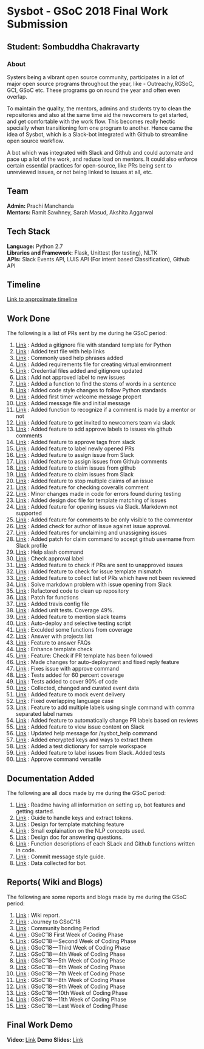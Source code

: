 # Sysbot - GSoC 2018 Final Work Submission

## Student: Sombuddha Chakravarty

### About

Systers being a vibrant open source community, participates in a lot of major 
open source programs throughout the year, like - Outreachy,RGSoC, GCI, GSoC etc.
These programs go on round the year and often even overlap. 

To maintain the quality, the mentors, admins and students try to clean the repositories and 
also at the same time aid the newcomers to get started, and get comfortable with the work flow. 
This becomes really hectic specially when transitioning fom one program to another.
Hence came the idea of Sysbot, which is a Slack-bot integrated with Github to streamline open source workflow.

A bot which was integrated with Slack and Github and could automate and pace up a lot of the work, and reduce load on mentors. 
It could also enforce certain essential practices for open-source, like PRs being sent to unreviewed issues,
or not being linked to issues at all, etc.


Team
------------------

**Admin:** Prachi Manchanda  
**Mentors:** Ramit Sawhney, Sarah Masud, Akshita Aggarwal


Tech Stack
------------------

**Language:** Python 2.7  
**Libraries and Framework:** Flask, Unittest (for testing), NLTK  
**APIs:** Slack Events API, LUIS API (For intent based Classification), Github API  


Timeline
------------------

[Link to approximate timeline](https://docs.google.com/document/d/1b8Ie_KsAVxJPzYq8KWrx9S6NiTEjQcq2YfXzsXyyvCw/edit?usp=sharing)


Work Done
------------------

The following is a list of PRs sent by me during he GSoC period:  

1. [Link](https://github.com/systers/sysbot/pull/4) : Added a gitignore file with standard template for Python
2. [Link](https://github.com/systers/sysbot/pull/5) : Added text file with help links
3. [Link](https://github.com/systers/sysbot/pull/10) : Commonly used help phrases added
4. [Link](https://github.com/systers/sysbot/pull/13) : Added requirements file for creating virtual environment
5. [Link](https://github.com/systers/sysbot/pull/14) : Credential files added and gitignore updated
6. [Link](https://github.com/systers/sysbot/pull/16) : Add not approved label to new issues
7. [Link](https://github.com/systers/sysbot/pull/19) : Added a function to find the stems of words in a sentence
8. [Link](https://github.com/systers/sysbot/pull/22) : Added code style changes to follow Python standards
9. [Link](https://github.com/systers/sysbot/pull/29) : Added first timer welcome message propert
10. [Link](https://github.com/systers/sysbot/pull/30) : Added message file and initial message
11. [Link](https://github.com/systers/sysbot/pull/31) : Added function to recognize if a comment is made by a mentor or not
12. [Link](https://github.com/systers/sysbot/pull/32) : Added feature to get invited to newcomers team via slack
13. [Link](https://github.com/systers/sysbot/pull/34) : Added feature to add approve labels to issues via github comments
14. [Link](https://github.com/systers/sysbot/pull/35) : Added feature to approve tags from slack
15. [Link](https://github.com/systers/sysbot/pull/36) : Added feature to label newly opened PRs
16. [Link](https://github.com/systers/sysbot/pull/37) : Added feature to assign issue from Slack 
17. [Link](https://github.com/systers/sysbot/pull/39) : Added feature to assign issues from Github comments
18. [Link](https://github.com/systers/sysbot/pull/43) : Added feature to claim issues from github
19. [Link](https://github.com/systers/sysbot/pull/44) : Added feature to claim issues from Slack
20. [Link](https://github.com/systers/sysbot/pull/50) : Added feature to stop multiple claims of an issue
21. [Link](https://github.com/systers/sysbot/pull/51) : Added feature for checking coveralls comment
22. [Link](https://github.com/systers/sysbot/pull/53) : Minor changes made in code for errors found during testing
23. [Link](https://github.com/systers/sysbot/pull/55) : Added design doc file for template matching of issues
24. [Link](https://github.com/systers/sysbot/pull/56) : Added feature for opening issues via Slack. Markdown not supported
25. [Link](https://github.com/systers/sysbot/pull/60) : Added feature for comments to be only visible to the commentor
26. [Link](https://github.com/systers/sysbot/pull/64) : Added check for author of issue against issue approval.
27. [Link](https://github.com/systers/sysbot/pull/65) : Added features for unclaiming and unassigning issues
28. [Link](https://github.com/systers/sysbot/pull/67) : Added patch for claim command to accept github username from Slack profile
29. [Link](https://github.com/systers/sysbot/pull/69) : Help slash command
30. [Link](https://github.com/systers/sysbot/pull/70) : Check approval label
31. [Link](https://github.com/systers/sysbot/pull/73) : Added feature to check if PRs are sent to unapproved issues
32. [Link](https://github.com/systers/sysbot/pull/80) : Added feature to check for issue template mismatch
33. [Link](https://github.com/systers/sysbot/pull/83) : Added feature to collect list of PRs which have not been reviewed
34. [Link](https://github.com/systers/sysbot/pull/84) : Solve markdown problem with issue opening from Slack
35. [Link](https://github.com/systers/sysbot/pull/86) : Refactored code to clean up repository
36. [Link](https://github.com/systers/sysbot/pull/87) : Patch for functions
37. [Link](https://github.com/systers/sysbot/pull/88) : Added travis config file
38. [Link](https://github.com/systers/sysbot/pull/91) : Added unit tests. Coverage 49%.
39. [Link](https://github.com/systers/sysbot/pull/95) : Added feature to mention slack teams
40. [Link](https://github.com/systers/sysbot/pull/96) : Auto-deploy and selective testing script
41. [Link](https://github.com/systers/sysbot/pull/97) : Exculded some functions from coverage
42. [Link](https://github.com/systers/sysbot/pull/103) : Answer with projects list
43. [Link](https://github.com/systers/sysbot/pull/104) : Feature to answer FAQs
44. [Link](https://github.com/systers/sysbot/pull/108) : Enhance template check
45. [Link](https://github.com/systers/sysbot/pull/110) : Feature: Check if PR template has been followed
46. [Link](https://github.com/systers/sysbot/pull/113) : Made changes for auto-deployment and fixed reply feature
47. [Link](https://github.com/systers/sysbot/pull/121) : Fixes issue with approve command
48. [Link](https://github.com/systers/sysbot/pull/122) : Tests added for 60 percent coverage
49. [Link](https://github.com/systers/sysbot/pull/125) : Tests added to cover 90% of code
50. [Link](https://github.com/systers/sysbot/pull/131) : Collected, changed and curated event data
51. [Link](https://github.com/systers/sysbot/pull/134) : Added feature to mock event delivery
52. [Link](https://github.com/systers/sysbot/pull/135) : Fixed overlapping language case
53. [Link](https://github.com/systers/sysbot/pull/138) : Feature to add multiple labels using single command with comma separated label names
54. [Link](https://github.com/systers/sysbot/pull/140) : Added feature to automatically change PR labels based on reviews
55. [Link](https://github.com/systers/sysbot/pull/142) : Added feature to view issue content on Slack
56. [Link](https://github.com/systers/sysbot/pull/144) : Updated help message for /sysbot_help command
57. [Link](https://github.com/systers/sysbot/pull/146) : Added encrypted keys and ways to extract them
58. [Link](https://github.com/systers/sysbot/pull/148) : Added a test dictionary for sample workspace
59. [Link](https://github.com/systers/sysbot/pull/151) : Added feature to label issues from Slack. Added tests
60. [Link](https://github.com/systers/sysbot/pull/152) : Approve command versatile


Documentation Added
------------------

The following are all docs made by me during the GSoC period:

1. [Link](https://github.com/systers/sysbot/blob/develop/docs/README.md) : Readme having all information on setting up, bot features and getting started.
2. [Link](https://github.com/systers/sysbot/blob/develop/docs/exporting_keys.md) : Guide to handle keys and extract tokens.
3. [Link](https://github.com/systers/sysbot/blob/develop/docs/template_matching_design.md) : Design for template matching feature
4. [Link](https://github.com/systers/sysbot/blob/develop/docs/nlp_explainations.md) : Small explaination on the NLP concepts used.
5. [Link](https://github.com/systers/sysbot/blob/develop/docs/answering_design.md) : Design doc for answering questions.
6. [Link](https://github.com/systers/sysbot/wiki/Function-descriptions) : Function descriptions of each SLack and Github functions written in code.
7. [Link](https://github.com/systers/sysbot/wiki/Commit-Message-Style-Guide) : Commit message style guide.
8. [Link](https://docs.google.com/document/d/1F-b-A2wbA0DCvp0RoR4ZTXQGqIDrW1nReoag2JHxaFs/edit?usp=sharing) : Data collected for bot.

Reports( Wiki and Blogs)
------------

The following are some reports and blogs made by me during the GSoC period:

1. [Link](https://github.com/systers/sysbot/wiki/GSoC-2018-Sombuddha-Chakravarty) : Wiki report.
2. [Link](https://medium.com/@f2016165/journey-to-gsoc18-891bdad6cc42) : Journey to GSoC’18
3. [Link](https://medium.com/@f2016165/community-bonding-period-systers-8a097a15c007) : Community bonding Period
4. [Link](https://medium.com/@f2016165/gsoc18-first-week-of-coding-phase-f9003768c875) : GSoC’18 First Week of Coding Phase
5. [Link](https://medium.com/@f2016165/gsoc18-second-week-of-coding-phase-8db1d32decbc) : GSoC’18 — Second Week of Coding Phase
6. [Link](https://medium.com/@f2016165/gsoc18-third-week-of-coding-phase-5a3f48a3b210) : GSoC’18 — Third Week of Coding Phase
7. [Link](https://medium.com/@f2016165/gsoc18-fourth-week-of-coding-phase-4fb196d062ba) : GSoC’18 — 4th Week of Coding Phase
8. [Link](https://medium.com/@f2016165/week-5-of-gsoc-the-first-evaluations-4d20d6435902) : GSoC’18 — 5th Week of Coding Phase
9. [Link](https://medium.com/@f2016165/week-6-of-gsoc-cd0e6c25ddae) : GSoC’18 — 6th Week of Coding Phase
10. [Link](https://medium.com/@f2016165/week-7-of-gsoc-dd159e1394b5) : GSoC’18 — 7th Week of Coding Phase
11. [Link](https://medium.com/@f2016165/week-8-of-gsoc18-with-systers-3774def90de0) : GSoC’18 — 8th Week of Coding Phase
12. [Link](https://medium.com/@f2016165/week-9-of-gsoc-the-2nd-evaluations-4badb3ba8f4f) : GSoC’18 — 9th Week of Coding Phase
13. [Link](https://medium.com/@f2016165/week-10-of-coding-phase-gsoc18-a10be5869caa) : GSoC’18 — 10th Week of Coding Phase
14. [Link](https://medium.com/@f2016165/week-11-of-coding-phase-gsoc18-77943924d639) : GSoC’18 — 11th Week of Coding Phase
15. [Link](https://medium.com/@f2016165/last-week-of-coding-phase-gsoc18-c258ee70b885) : GSoC’18 — Last Week of Coding Phase

Final Work Demo
-----------
**Video:** [Link](https://www.youtube.com/watch?v=a0_vqdg4-I4)
**Demo Slides:** [Link](https://docs.google.com/presentation/d/10RhFbBVFWrOCpdmCHc_6VnjouiBK1WrENZBF4HrBJ70/edit?usp=sharing)


